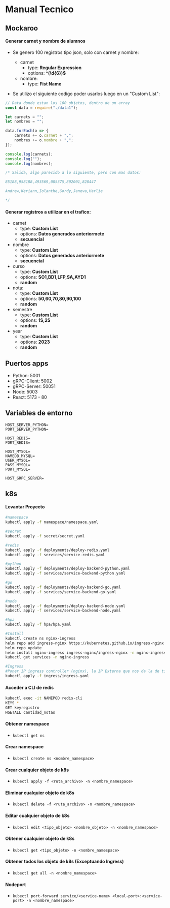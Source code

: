 # Manual Tecnico

## Mockaroo

#### Generar carnet y nombre de alumnos

* Se genero 100 registros tipo json, solo con carnet y nombre:
    * carnet
        * type: **Regular Expression**
        * options: **^(\d{6})$**
    * nombre: 
        * type: **Fist Name**

* Se utilizo el siguiente codigo poder usarlos luego en un "Custom List":

```js
// Data donde estan los 100 objetos, dentro de un array
const data = require("./data1");

let carnets = "";
let nombres = "";

data.forEach(o => {
    carnets += o.carnet + ",";
    nombres += o.nombre + ",";
});

console.log(carnets);
console.log("");
console.log(nombres);

/* Salida, algo parecido a lo siguiente, pero con mas datos:

85188,958188,493569,085375,802001,828447

Andrew,Keriann,Iolanthe,Gordy,Janeva,Harlie

*/
```

#### Generar registros a utilizar en el trafico:

* carnet
    * type: **Custom List**
    * options: **Datos generados anteriormete**
    * **secuencial**
* nombre
    * type: **Custom List**
    * options: **Datos generados anteriormete**
    * **secuencial**
* curso
    * type: **Custom List**
    * options: **SO1,BD1,LFP,SA,AYD1**
    * **random**
* nota:
    * type: **Custom List**
    * options: **50,60,70,80,90,100**
    * **random**
* semestre
    * type: **Custom List**
    * options: **1S,2S**
    * **random**
* year
    * type: **Custom List**
    * options: **2023** 
    * **random**

## Puertos apps

* Python: 5001
* gRPC-Client: 5002
* gRPC-Server: 50051
* Node: 5003
* React: 5173 - 80

## Variables de entorno

```
HOST_SERVER_PYTHON=
PORT_SERVER_PYTHON=

HOST_REDIS=
PORT_REDIS=

HOST_MYSQL=
NAMEDB_MYSQL=
USER_MYSQL=
PASS_MYSQL=
PORT_MYSQL=

HOST_GRPC_SERVER=
```

## k8s

#### Levantar Proyecto

```bash
#namespace
kubectl apply -f namespace/namespace.yaml

#secret
kubectl apply -f secret/secret.yaml

#redis
kubectl apply -f deployments/deploy-redis.yaml
kubectl apply -f services/service-redis.yaml

#python
kubectl apply -f deployments/deploy-backend-python.yaml
kubectl apply -f services/service-backend-python.yaml

#go
kubectl apply -f deployments/deploy-backend-go.yaml
kubectl apply -f services/service-backend-go.yaml

#node
kubectl apply -f deployments/deploy-backend-node.yaml
kubectl apply -f services/service-backend-node.yaml

#hpa
kubectl apply -f hpa/hpa.yaml

#Install
kubectl create ns nginx-ingress
helm repo add ingress-nginx https://kubernetes.github.io/ingress-nginx
helm repo update
helm install nginx-ingress ingress-nginx/ingress-nginx -n nginx-ingress
kubectl get services -n nginx-ingress

#Ingress
#Poner IP ingress controller (nginx), la IP Externa que nos da la de tipo load balancer
kubectl apply -f ingress/ingress.yaml
```

#### Acceder a CLI de redis

```bash
kubectl exec -it NAMEPOD redis-cli
KEYS *
GET keyregistro
HGETALL cantidad_notas
```

#### Obtener namespace
- `kubectl get ns`

#### Crear namespace
- `kubectl create ns <nombre_namespace>`

#### Crear cualquier objeto de k8s
- `kubectl apply -f <ruta_archivo> -n <nombre_namespace>`

#### Eliminar cualquier objeto de k8s
- `kubectl delete -f <ruta_archivo> -n <nombre_namespace>`

#### Editar cualquier objeto de k8s
- `kubectl edit <tipo_objeto> <nombre_objeto> -n <nombre_namespace>`

#### Obtener cualquier objeto de k8s
- `kubectl get <tipo_objeto> -n <nombre_namespace>`

#### Obtener todos los objeto de k8s (Exceptuando Ingress)
- `kubectl get all -n <nombre_namespace>`

#### Nodeport
- `kubectl port-forward service/<service-name> <local-port>:<service-port> -n <nombre_namespace>`
